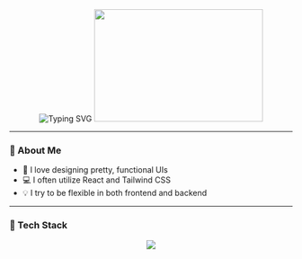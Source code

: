 <div align="center">

<!-- Typing SVG Header -->
<img src="https://readme-typing-svg.demolab.com?font=Fira+Code&size=22&duration=3000&pause=1000&color=F8C8DC&center=true&vCenter=true&width=600&lines=Hi!+I'm+Aurora%2C+a+third-year+IT+student.;I+enjoy+UI+design+%26+frontend+development!" alt="Typing SVG" />

<!-- Cute Gif -->
<img src="https://i.pinimg.com/originals/9d/91/98/9d9198a2b05d16f1171240253dbf7458.gif" width="300" height="200" />

</div>

---

### 🧁 About Me

- 🎀 I love designing pretty, functional UIs  
- 💻 I often utilize React and Tailwind CSS  
- 💡 I try to be flexible in both frontend and backend

---

### 💖 Tech Stack

<div align="center">

<img src="https://skillicons.dev/icons?i=html,css,tailwind,js,react,python,laravel,mongodb,nodejs&theme=light" />

</div>
